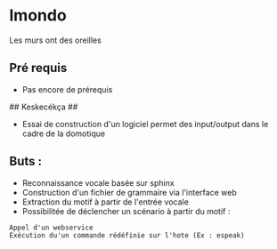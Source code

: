 lmondo
======

Les murs ont des oreilles

## Pré requis ##
* Pas encore de prérequis

## Keskecékça ##
* Essai de construction d'un logiciel permet des input/output dans le cadre de la domotique

## Buts : ##
* Reconnaissance vocale basée sur sphinx
* Construction d'un fichier de grammaire via l'interface web
* Extraction du motif à partir de l'entrée vocale
* Possibilitée de déclencher un scénario à partir du motif :
```
Appel d'un webservice
Exécution du'un commande rédéfinie sur l'hote (Ex : espeak)
```
